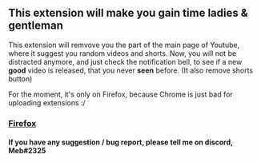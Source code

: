 <h2><b>This extension will make you gain time ladies & gentleman</b></h2>
This extension will remvove you the part of the main page of Youtube, where it suggest you random videos and shorts.
Now, you will not be distracted anymore, and just check the notification bell, to see if a new <b>good</b> video is released, that you never <b>seen</b> before.
(It also remove shorts button)

For the moment, it's only on Firefox, because Chrome is just bad for uploading extensions :/

<h3><a href="https://addons.mozilla.org/firefox/addon/youtube-is-no-more"><b>Firefox</b></a></h3>

<h4>If you have any suggestion / bug report, please tell me on discord, <b>Meb#2325</b></h4>

